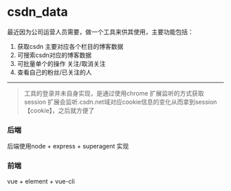 # csdn_data

最近因为公司运营人员需要，做一个工具来供其使用，主要功能包括：
1. 获取csdn 主要对应各个栏目的博客数据
2. 可搜索csdn对应的博客数据
3. 可批量单个的操作 关注/取消关注
4. 查看自己的粉丝/已关注的人

----

> 工具的登录并未自身实现，是通过使用chrome 扩展监听的方式获取session
> 扩展会监听.csdn.net域对应cookie信息的变化从而拿到session【cookie】，之后就方便了

### 后端 
后端使用node + express + superagent 实现

### 前端
vue + element + vue-cli

